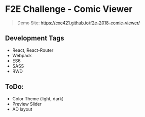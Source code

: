 # F2E Challenge - Comic Viewer

> Demo Site: https://cxc421.github.io/f2e-2018-comic-viewer/  

## Development Tags

*   React, React-Router
*   Webpack
*   ES6
*   SASS
*   RWD

## ToDo:

- Color Theme (light, dark)
- Preview Slider 
- AD layout